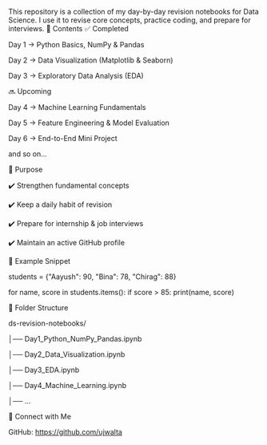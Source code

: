 This repository is a collection of my day-by-day revision notebooks for Data Science.
I use it to revise core concepts, practice coding, and prepare for interviews.
🔹 Contents
✅ Completed

Day 1 → Python Basics, NumPy & Pandas

Day 2 → Data Visualization (Matplotlib & Seaborn)

Day 3 → Exploratory Data Analysis (EDA)

🔜 Upcoming

Day 4 → Machine Learning Fundamentals

Day 5 → Feature Engineering & Model Evaluation

Day 6 → End-to-End Mini Project

and so on...

🔹 Purpose

✔️ Strengthen fundamental concepts

✔️ Keep a daily habit of revision

✔️ Prepare for internship & job interviews

✔️ Maintain an active GitHub profile

🔹 Example Snippet

students = {"Aayush": 90, "Bina": 78, "Chirag": 88}

for name, score in students.items():
    if score > 85:
        print(name, score)

🔹 Folder Structure

ds-revision-notebooks/

│── Day1_Python_NumPy_Pandas.ipynb

│── Day2_Data_Visualization.ipynb

│── Day3_EDA.ipynb

│── Day4_Machine_Learning.ipynb

│── ...

🔹 Connect with Me

GitHub: https://github.com/ujwalta


